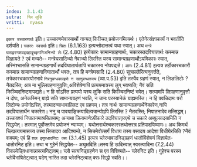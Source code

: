 ```yaml
---
index:  3.1.43
sutra:  च्लि लुङि
vritti:  nyasa
---
```


`इकार उच्चारणार्थः` इति। उच्चारणमेवास्यार्थो नान्यत् किञ्चित् प्रयोजनमित्यर्थः। एतेनेत्संज्ञाकार्यं न भवतीति दर्शयति। `चकारः स्वरार्थः` इति। `चितः` (6.1.163) इत्यन्तोदात्तत्वं यथा स्यात्। अथ `मन्त्रे घसह्वरणशववृदहाद्वृच्कृगमिजनिभ्यो लेः` (2.4.80) इत्येकारः सामान्यग्रहणार्थः, चकारस्तदविघातार्थः कस्मान्न विज्ञायते ? एवं मन्यते-- मन्त्रेघसादिभ्यो नैवाभ्यो लिरस्ति यस्य सामान्यग्रहणार्थोऽयमिकारः स्यात्, तस्मिंश्चासति सामान्यग्रहणार्थे तदविघातार्थतापि चकारस्य नोपपद्यते। `आमः` (2.4.81) इत्यत्र तर्हीकारचकारौ कस्मान्न सामान्यग्रहणाविघातार्थौ भवतः, तत्र हि मन्त्रेघसादि (2.4.80) सूत्राल्लेरित्यनुवर्त्तते, तत्रेकारचकारयोरभावे `निरनुबन्धकग्रहणे न सानुबन्धकस्य` (व्या.प.53) इति तस्यैव ग्रहणं स्यात्, न लिङलिटोः ? नैतदस्ति; अत्र मा भूल्लिग्रहणानुवृत्तिः,अविशेषेणापि प्रत्ययमात्रस्य लुग् भवष्यति; नैवं सति किञ्चिदनिष्टमापद्यते। न हि सोऽस्ति प्रत्ययो यस्य लुकि सति किञ्चिदनिष्टं भवेत्। सत्यामपि लिग्रहणानुवृत्तौ न दोषः, अनेकस्मिन् ग्राह्ये सति सामान्यग्रहणं भवति, न चामः परस्यानेकं ग्राह्यमस्ति। न हि क्वचिदामः परो लिटोन्यः प्रयोगोऽस्ति, तस्मादन्याभावाल्लिट एव ग्रहणम्। तत्र नार्थः सामान्यग्रहणार्थेनेकारेण,नापि तदविघातार्थेन चकारेण। ननु च पावयाङ्क्रियादित्यत्रान्योऽपि लिरस्ति ? नैतदस्ति; निपातनादेव तत्सिद्धम्।तच्चावश्यं निपातनमाश्रयितव्यम्; अन्यथा क्रियमाणेऽपीकारे तदविघाता्रएथे च चकारे अब्युत्सादयामिति न सिद्ध्येत्। तस्मात् पूर्वोक्तमेव प्रयोजनं न्याय्यम्। यथोत्तरार्थश्चकारस्तथोत्तरत्र प्रतिपादयिष्यामः।
अथ किमर्थं च्लिप्रत्ययमासज्य तस्य सिजादय आदिश्यन्ते, न सिचमेवोत्सर्गं विधाय तस्य क्सादय आदेशा विधीयेरन्निति ?नैवं शक्यम्; एवं हि `शल इगुपधादनिटः क्सः` (3.1.45) इत्यत्र च्लेरभावादनिड्ग्रहणं धातोर्विशेषणं विज्ञायेत- धातोरनिट इति। तथा च गुहेर्न सिद्ध्येत-- अघुक्षदिति।तस्य हि ऊदित्त्वात् स्वरत्यादिना (7.2.44) विकल्पेड्विधानान्नास्त्यनिट्त्वम्। च्लौ सत्यनिड्ग्रहणेन स एव विशिष्यते-- च्लेरनिट इति। गुहेश्च परस्य च्लेर्विभाषितेट्त्वात् यदेण् नास्ति तदा च्लेरनिट्त्वात् क्सः सिद्धो भवति।।

